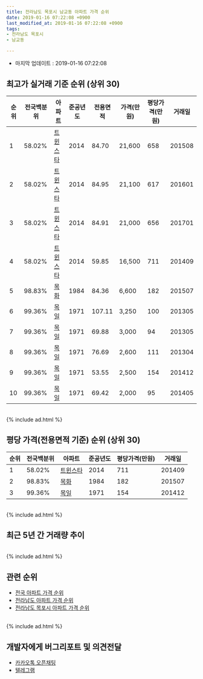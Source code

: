 ```yaml
---
title: 전라남도 목포시 남교동 아파트 가격 순위
date: 2019-01-16 07:22:08 +0900
last_modified_at: 2019-01-16 07:22:08 +0900
tags:
- 전라남도 목포시
- 남교동

---
```


* 마지막 업데이트 : 2019-01-16 07:22:08

## 최고가 실거래 기준 순위 (상위 30)


|순위|전국백분위|아파트|준공년도|전용면적|가격(만원)|평당가격(만원)|거래일|
|---|---|---|---|---|---|---|---|
|1|58.02%|[트윈스타](https://search.naver.com/search.naver?query=%EC%A0%84%EB%9D%BC%EB%82%A8%EB%8F%84+%EB%AA%A9%ED%8F%AC%EC%8B%9C+%EB%82%A8%EA%B5%90%EB%8F%99+%ED%8A%B8%EC%9C%88%EC%8A%A4%ED%83%80)|2014|84.70|21,600|658|201508|
|2|58.02%|[트윈스타](https://search.naver.com/search.naver?query=%EC%A0%84%EB%9D%BC%EB%82%A8%EB%8F%84+%EB%AA%A9%ED%8F%AC%EC%8B%9C+%EB%82%A8%EA%B5%90%EB%8F%99+%ED%8A%B8%EC%9C%88%EC%8A%A4%ED%83%80)|2014|84.95|21,100|617|201601|
|3|58.02%|[트윈스타](https://search.naver.com/search.naver?query=%EC%A0%84%EB%9D%BC%EB%82%A8%EB%8F%84+%EB%AA%A9%ED%8F%AC%EC%8B%9C+%EB%82%A8%EA%B5%90%EB%8F%99+%ED%8A%B8%EC%9C%88%EC%8A%A4%ED%83%80)|2014|84.91|21,000|656|201701|
|4|58.02%|[트윈스타](https://search.naver.com/search.naver?query=%EC%A0%84%EB%9D%BC%EB%82%A8%EB%8F%84+%EB%AA%A9%ED%8F%AC%EC%8B%9C+%EB%82%A8%EA%B5%90%EB%8F%99+%ED%8A%B8%EC%9C%88%EC%8A%A4%ED%83%80)|2014|59.85|16,500|711|201409|
|5|98.83%|[목화](https://search.naver.com/search.naver?query=%EC%A0%84%EB%9D%BC%EB%82%A8%EB%8F%84+%EB%AA%A9%ED%8F%AC%EC%8B%9C+%EB%82%A8%EA%B5%90%EB%8F%99+%EB%AA%A9%ED%99%94)|1984|84.36|6,600|182|201507|
|6|99.36%|[목일](https://search.naver.com/search.naver?query=%EC%A0%84%EB%9D%BC%EB%82%A8%EB%8F%84+%EB%AA%A9%ED%8F%AC%EC%8B%9C+%EB%82%A8%EA%B5%90%EB%8F%99+%EB%AA%A9%EC%9D%BC)|1971|107.11|3,250|100|201305|
|7|99.36%|[목일](https://search.naver.com/search.naver?query=%EC%A0%84%EB%9D%BC%EB%82%A8%EB%8F%84+%EB%AA%A9%ED%8F%AC%EC%8B%9C+%EB%82%A8%EA%B5%90%EB%8F%99+%EB%AA%A9%EC%9D%BC)|1971|69.88|3,000|94|201305|
|8|99.36%|[목일](https://search.naver.com/search.naver?query=%EC%A0%84%EB%9D%BC%EB%82%A8%EB%8F%84+%EB%AA%A9%ED%8F%AC%EC%8B%9C+%EB%82%A8%EA%B5%90%EB%8F%99+%EB%AA%A9%EC%9D%BC)|1971|76.69|2,600|111|201304|
|9|99.36%|[목일](https://search.naver.com/search.naver?query=%EC%A0%84%EB%9D%BC%EB%82%A8%EB%8F%84+%EB%AA%A9%ED%8F%AC%EC%8B%9C+%EB%82%A8%EA%B5%90%EB%8F%99+%EB%AA%A9%EC%9D%BC)|1971|53.55|2,500|154|201412|
|10|99.36%|[목일](https://search.naver.com/search.naver?query=%EC%A0%84%EB%9D%BC%EB%82%A8%EB%8F%84+%EB%AA%A9%ED%8F%AC%EC%8B%9C+%EB%82%A8%EA%B5%90%EB%8F%99+%EB%AA%A9%EC%9D%BC)|1971|69.42|2,000|95|201405|


<br>
{% include ad.html %}
<br>

## 평당 가격(전용면적 기준) 순위 (상위 30)


|순위|전국백분위|아파트|준공년도|평당가격(만원)|거래일|
|---|---|---|---|---|---|
|1|58.02%|[트윈스타](https://search.naver.com/search.naver?query=%EC%A0%84%EB%9D%BC%EB%82%A8%EB%8F%84+%EB%AA%A9%ED%8F%AC%EC%8B%9C+%EB%82%A8%EA%B5%90%EB%8F%99+%ED%8A%B8%EC%9C%88%EC%8A%A4%ED%83%80)|2014|711|201409|
|2|98.83%|[목화](https://search.naver.com/search.naver?query=%EC%A0%84%EB%9D%BC%EB%82%A8%EB%8F%84+%EB%AA%A9%ED%8F%AC%EC%8B%9C+%EB%82%A8%EA%B5%90%EB%8F%99+%EB%AA%A9%ED%99%94)|1984|182|201507|
|3|99.36%|[목일](https://search.naver.com/search.naver?query=%EC%A0%84%EB%9D%BC%EB%82%A8%EB%8F%84+%EB%AA%A9%ED%8F%AC%EC%8B%9C+%EB%82%A8%EA%B5%90%EB%8F%99+%EB%AA%A9%EC%9D%BC)|1971|154|201412|


<br>
{% include ad.html %}
<br>

## 최근 5년 간 거래량 추이


<div style="width:100%;">
    <canvas id="deal_progress" height="250"></canvas>
</div>

<script>
new Chart(document.getElementById("deal_progress"), {
    type: 'line',
    data: {
        labels: ['201401','201402','201403','201404','201405','201406','201407','201408','201409','201410','201411','201412','201501','201502','201503','201504','201505','201506','201507','201508','201509','201510','201511','201512','201601','201602','201603','201604','201605','201606','201607','201608','201609','201610','201611','201612','201701','201702','201703','201704','201705','201706','201707','201708','201709','201710','201711','201712','201801','201802','201803','201804','201805','201806','201807','201808','201809','201810','201811','201812','201901'],
        datasets: [{
            label: '실거래 수',
            pointRadius: 1,
            data: [0, 1, 0, 0, 1, 0, 0, 0, 7, 1, 2, 1, 4, 2, 1, 0, 3, 0, 4, 1, 2, 0, 1, 1, 2, 3, 2, 0, 2, 1, 1, 0, 0, 6, 14, 6, 6, 2, 0, 2, 0, 1, 2, 0, 1, 1, 0, 0, 1, 1, 1, 0, 0, 1, 0, 1, 0, 1, 2, 0, 0],
            borderColor: "rgba(255, 201, 14, 1)",
            backgroundColor: "rgba(255, 201, 14, 0.5)",
            fill: true,
        }]
    },
    options: {
        responsive: true,
        title: {
            display: true,
            text: '5년간 거래량 추이'
        },
        tooltips: {
            mode: 'index',
            intersect: false,
        },
        hover: {
            mode: 'nearest',
            intersect: true
        },
        scales: {
            xAxes: [{
                display: true,
                scaleLabel: {
                    display: true,
                    labelString: '년/월'
                }
            }],
            yAxes: [{
                display: true,
                ticks: {
                    suggestedMin: 0,
                },
                scaleLabel: {
                    display: true,
                    labelString: '실거래 수'
                }
            }]
        }
    }
});

</script>


<br>
{% include ad.html %}
<br>

## 관련 순위

- [전국 아파트 가격 순위](https://inasie.github.io/apt-ranking/전국)
- [전라남도 아파트 가격 순위](https://inasie.github.io/apt-ranking/전라남도)
- [전라남도 목포시 아파트 가격 순위](https://inasie.github.io/apt-ranking/전라남도-목포시)


<br>
{% include ad.html %}
<br>

## 개발자에게 버그리포트 및 의견전달

- [카카오톡 오픈채팅](https://open.kakao.com/o/gLJUAP4)
- [텔레그램](https://t.me/inasie)

